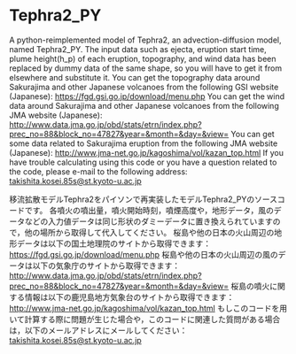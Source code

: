 # Tephra2_PY
A python-reimplemented model of Tephra2, an advection-diffusion model, named Tephra2_PY.
The input data such as ejecta, eruption start time, plume height(h_p) of each eruption, topography, and wind data has been replaced by dummy data of the same shape, so you will have to get it from elsewhere and substitute it.
You can get the topography data around Sakurajima and other Japanese volcanoes from the following GSI website (Japanese):
    https://fgd.gsi.go.jp/download/menu.php
You can get the wind data around Sakurajima and other Japanese volcanoes from the following JMA website (Japanese):
    http://www.data.jma.go.jp/obd/stats/etrn/index.php?prec_no=88&block_no=47827&year=&month=&day=&view=
You can get some data related to Sakurajima eruption from the following JMA website (Japanese):
    http://www.jma-net.go.jp/kagoshima/vol/kazan_top.html
If you have trouble calculating using this code or you have a question related to the code, please e-mail to the following address:
    takishita.kosei.85s@st.kyoto-u.ac.jp
    
移流拡散モデルTephra2をパイソンで再実装したモデルTephra2_PYのソースコードです。
各噴火の噴出量，噴火開始時刻，噴煙高度や，地形データ，風のデータなどの入力値データは同じ形状のダミーデータに置き換えられていますので，他の場所から取得して代入してください。
桜島や他の日本の火山周辺の地形データは以下の国土地理院のサイトから取得できます：
    https://fgd.gsi.go.jp/download/menu.php
桜島や他の日本の火山周辺の風のデータは以下の気象庁のサイトから取得できます：
    http://www.data.jma.go.jp/obd/stats/etrn/index.php?prec_no=88&block_no=47827&year=&month=&day=&view=
桜島の噴火に関する情報は以下の鹿児島地方気象台のサイトから取得できます：
    http://www.jma-net.go.jp/kagoshima/vol/kazan_top.html
もしこのコードを用いて計算する際に問題が生じた場合や，このコードに関連した質問がある場合は，以下のメールアドレスにメールしてください：
    takishita.kosei.85s@st.kyoto-u.ac.jp
